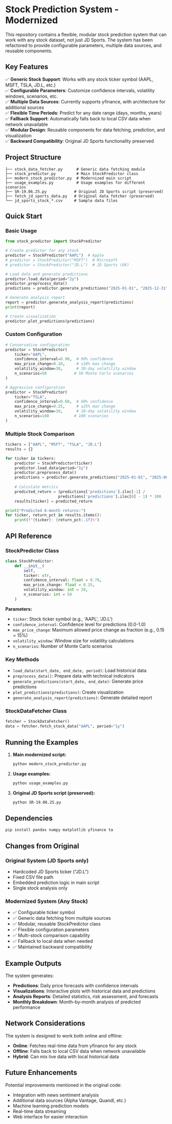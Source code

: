 # Stock Prediction System - Modernized

This repository contains a flexible, modular stock prediction system that can work with any stock dataset, not just JD Sports. The system has been refactored to provide configurable parameters, multiple data sources, and reusable components.

## Key Features

✅ **Generic Stock Support**: Works with any stock ticker symbol (AAPL, MSFT, TSLA, JD.L, etc.)  
✅ **Configurable Parameters**: Customize confidence intervals, volatility windows, scenarios, etc.  
✅ **Multiple Data Sources**: Currently supports yfinance, with architecture for additional sources  
✅ **Flexible Time Periods**: Predict for any date range (days, months, years)  
✅ **Fallback Support**: Automatically falls back to local CSV data when network unavailable  
✅ **Modular Design**: Reusable components for data fetching, prediction, and visualization  
✅ **Backward Compatibility**: Original JD Sports functionality preserved  

## Project Structure

```
├── stock_data_fetcher.py      # Generic data fetching module
├── stock_predictor.py         # Main StockPredictor class
├── modern_stock_predictor.py  # Modernized main script
├── usage_examples.py          # Usage examples for different scenarios
├── SR-19.06.25.py            # Original JD Sports script (preserved)
├── fetch_jd_sports_data.py   # Original data fetcher (preserved)
└── jd_sports_stock_*.csv     # Sample data files
```

## Quick Start

### Basic Usage

```python
from stock_predictor import StockPredictor

# Create predictor for any stock
predictor = StockPredictor("AAPL")  # Apple
# predictor = StockPredictor("MSFT")  # Microsoft  
# predictor = StockPredictor("JD.L")  # JD Sports (UK)

# Load data and generate predictions
predictor.load_data(period="2y")
predictor.preprocess_data()
predictions = predictor.generate_predictions("2025-01-01", "2025-12-31")

# Generate analysis report
report = predictor.generate_analysis_report(predictions)
print(report)

# Create visualization
predictor.plot_predictions(predictions)
```

### Custom Configuration

```python
# Conservative configuration
predictor = StockPredictor(
    ticker="AAPL",
    confidence_interval=0.90,  # 90% confidence
    max_price_change=0.10,     # ±10% max change
    volatility_window=30,      # 30-day volatility window
    n_scenarios=50            # 50 Monte Carlo scenarios
)

# Aggressive configuration
predictor = StockPredictor(
    ticker="TSLA", 
    confidence_interval=0.60,  # 60% confidence
    max_price_change=0.25,     # ±25% max change
    volatility_window=10,      # 10-day volatility window
    n_scenarios=100           # 100 scenarios
)
```

### Multiple Stock Comparison

```python
tickers = ["AAPL", "MSFT", "TSLA", "JD.L"]
results = {}

for ticker in tickers:
    predictor = StockPredictor(ticker)
    predictor.load_data(period="1y")
    predictor.preprocess_data()
    predictions = predictor.generate_predictions("2025-01-01", "2025-06-30")
    
    # Calculate metrics
    predicted_return = (predictions['predictions'].iloc[-1] / 
                       predictions['predictions'].iloc[0] - 1) * 100
    results[ticker] = predicted_return

print("Predicted 6-month returns:")
for ticker, return_pct in results.items():
    print(f"{ticker}: {return_pct:.1f}%")
```

## API Reference

### StockPredictor Class

```python
class StockPredictor:
    def __init__(
        self,
        ticker: str,
        confidence_interval: float = 0.70,
        max_price_change: float = 0.15,
        volatility_window: int = 20,
        n_scenarios: int = 50
    )
```

**Parameters:**
- `ticker`: Stock ticker symbol (e.g., 'AAPL', 'JD.L')
- `confidence_interval`: Confidence level for predictions (0.0-1.0)
- `max_price_change`: Maximum allowed price change as fraction (e.g., 0.15 = 15%)
- `volatility_window`: Window size for volatility calculations
- `n_scenarios`: Number of Monte Carlo scenarios

### Key Methods

- `load_data(start_date, end_date, period)`: Load historical data
- `preprocess_data()`: Prepare data with technical indicators
- `generate_predictions(start_date, end_date)`: Generate price predictions
- `plot_predictions(predictions)`: Create visualization
- `generate_analysis_report(predictions)`: Generate detailed report

### StockDataFetcher Class

```python
fetcher = StockDataFetcher()
data = fetcher.fetch_stock_data("AAPL", period="1y")
```

## Running the Examples

1. **Main modernized script:**
   ```bash
   python modern_stock_predictor.py
   ```

2. **Usage examples:**
   ```bash
   python usage_examples.py
   ```

3. **Original JD Sports script (preserved):**
   ```bash
   python SR-19.06.25.py
   ```

## Dependencies

```bash
pip install pandas numpy matplotlib yfinance ta
```

## Changes from Original

### Original System (JD Sports only)
- Hardcoded JD Sports ticker ("JD.L")
- Fixed CSV file path
- Embedded prediction logic in main script
- Single stock analysis only

### Modernized System (Any Stock)
- ✅ Configurable ticker symbol
- ✅ Generic data fetching from multiple sources
- ✅ Modular, reusable StockPredictor class
- ✅ Flexible configuration parameters
- ✅ Multi-stock comparison capability
- ✅ Fallback to local data when needed
- ✅ Maintained backward compatibility

## Example Outputs

The system generates:
- **Predictions**: Daily price forecasts with confidence intervals
- **Visualizations**: Interactive plots with historical data and predictions
- **Analysis Reports**: Detailed statistics, risk assessment, and forecasts
- **Monthly Breakdown**: Month-by-month analysis of predicted performance

## Network Considerations

The system is designed to work both online and offline:
- **Online**: Fetches real-time data from yfinance for any stock
- **Offline**: Falls back to local CSV data when network unavailable
- **Hybrid**: Can mix live data with local historical data

## Future Enhancements

Potential improvements mentioned in the original code:
- Integration with news sentiment analysis
- Additional data sources (Alpha Vantage, Quandl, etc.)
- Machine learning prediction models
- Real-time data streaming
- Web interface for easier interaction